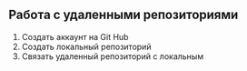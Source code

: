 ## Работа с удаленными репозиториями
1. Создать аккаунт на Git Hub
2. Создать локальный репозиторий
3. Связать удаленный репозиторий с локальным